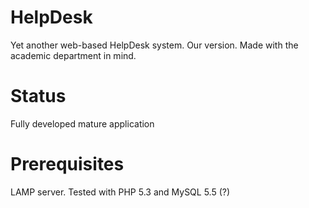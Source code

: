 # HelpDesk
Yet another web-based HelpDesk system. Our version. Made with the academic department in mind.

# Status
Fully developed mature application

# Prerequisites
LAMP server. Tested with PHP 5.3 and MySQL 5.5 (?)
